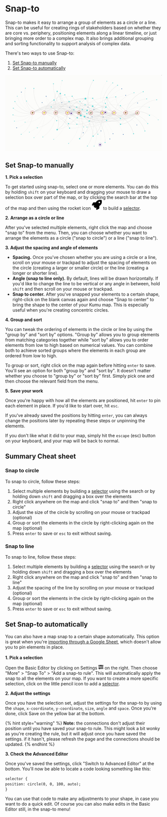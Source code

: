 # Snap-to

Snap-to makes it easy to arrange a group of elements as a circle or a line. This can be useful for creating rings of stakeholders based on whether they are core vs. periphery, positioning elements along a linear timeline, or just bringing more order to a complex map. It also brings additional grouping and sorting functionality to support analysis of complex data.

There's two ways to use Snap-to:

1. [Set Snap-to manually](snap-to.md#use-snap-to-manually)
2. [Set Snap-to automatically](snap-to.md#use-snap-to-automatically)

![snap to line](../../images/linesnapto.png)

## Set Snap-to manually

**1. Pick a selection**

To get started using snap-to, select one or more elements. You can do this by holding `shift` on your keyboard and dragging your mouse to draw a selection box over part of the map, or by clicking the search bar at the top of the map and then using the rocket icon ![](../../icons/rocket.svg) to build a [selector](../selectors.md).

**2. Arrange as a circle or line**

After you've selected multiple elements, right click the map and choose "snap to" from the menu. Then, you can choose whether you want to arrange the elements as a circle ("snap to circle") or a line ("snap to line").

**3. Adjust the spacing and angle of elements**

* **Spacing.** Once you've chosen whether you are using a circle or a line, scroll on your mouse or trackpad to adjust the spacing of elements on the circle (creating a larger or smaller circle) or the line (creating a longer or shorter line).
* **Angle (snap to line only).** By default, lines will be drawn horizontally. If you'd like to change the line to be vertical or any angle in between, hold `shift` and then scroll on your mouse or trackpad.
* **Snap to center.** After you've snapped your elements to a certain shape, right-click on the blank canvas again and choose "Snap to center" to bring the shape to the center of your Kumu map. This is especially useful when you're creating concentric circles.&#x20;

**4. Group and sort**

You can tweak the ordering of elements in the circle or line by using the "group by" and "sort by" options. "Group by" allows you to group elements from matching categories together while "sort by" allows you to order elements from low to high based on numerical values. You can combine both to achieve sorted groups where the elements in each group are ordered from low to high.

To group or sort, right click on the map again before hitting `enter` to save. You'll see an option for both "group by" and "sort by". It doesn't matter whether you choose to "group by" or "sort by" first. Simply pick one and then choose the relevant field from the menu.

**5. Save your work**

Once you're happy with how all the elements are positioned, hit `enter` to pin each element in place. If you'd like to start over, hit `esc`.

If you've already saved the positions by hitting `enter`, you can always change the positions later by repeating these steps or unpinning the elements.

If you don't like what it did to your map, simply hit the `escape` (esc) button on your keyboard, and your map will be back to normal.&#x20;

## Summary Cheat sheet

### Snap to circle

To snap to circle, follow these steps:

1. Select multiple elements by building a [selector](../selectors.md) using the search or by holding down `shift` and dragging a box over the elements
2. Right click anywhere on the map and click "snap to" and then "snap to circle"
3. Adjust the size of the circle by scrolling on your mouse or trackpad (optional)
4. Group or sort the elements in the circle by right-clicking again on the map (optional)
5. Press `enter` to save or `esc` to exit without saving.

### Snap to line

To snap to line, follow these steps:

1. Select multiple elements by building a [selector](../selectors.md) using the search or by holding down `shift` and dragging a box over the elements
2. Right click anywhere on the map and click "snap to" and then "snap to line"
3. Adjust the spacing of the line by scrolling on your mouse or trackpad (optional)
4. Group or sort the elements in the circle by right-clicking again on the map (optional)
5. Press `enter` to save or `esc` to exit without saving.

## Set Snap-to automatically&#x20;

You can also have a map snap to a certain shape automatically. This option is great when you're [importing through a Google Sheet](../import/#google-sheets), which doesn't allow you to pin elements in place.  \
\
**1. Pick a selection**

Open the Basic Editor by clicking on Settings ![](../../.gitbook/assets/image.png) on the right. Then choose "More" > "Snap To" > "Add a snap-to rule". This will automatically apply the snap to all the elements on your map. If you want to create a more specific selection, click on the little pencil icon to add a [selector](../selectors.md).&#x20;

**2. Adjust the settings**

Once you have the selection set, adjust the settings for the snap-to by using the `shape`, `x-coordinate`, `y-coordinate`, `size`, `angle` and `space`. Once you're done, click Save on the yellow bar at the bottom.&#x20;

{% hint style="warning" %}
**Note:** the connections don't adjust their position until you have saved your snap-to rule. This might look a bit wonky as you're creating the rule, but it will adjust once you have saved the settings. if it hasn't, please refresh the page and the connections should be updated.&#x20;
{% endhint %}

**3. Check the Advanced Editor**

Once you've saved the settings, click "Switch to Advanced Editor" at the bottom. You'll now be able to locate a code looking something like this:&#x20;

`selector {` \
&#x20; `position: circle(0, 0, 100, auto);` \
`}`

You can use that code to make any adjustments to your shape, in case you want to do a quick edit. Of course you can also make edits in the Basic Editor still, in the snap-to menu!&#x20;
